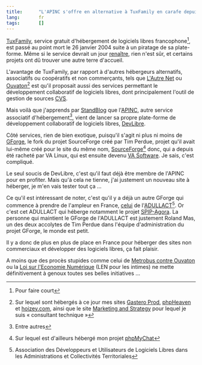 ```yaml
--- 
title:      "L'APINC s'offre en alternative à TuxFamily en carafe depuis le début de l'année" 
lang:       fr 
tags:       []
---
```





[TuxFamily](http://tuxfamily.org/), service gratuit d'hébergement de logiciels libres francophone[^t1], est passé au point mort le 26 janvier 2004 suite à un piratage de sa plate-forme. Même si le service devrait un jour [renaître](http://tuxfamily.gradator.net/), rien n'est sûr, et certains projets ont dû trouver une autre terre d'accueil.

L'avantage de TuxFamily, par rapport à d'autres hébergeurs alternatifs, associatifs ou coopératifs et non commerçants, tels que [L'Autre Net](http://lautre.net/) ou [Ouvaton](http://ouvaton.coop/)[^t2] est qu'il proposait aussi des services permettant le développement collaboratif de logiciels libres, dont principalement l'outil de gestion de sources [CVS](http://cvshome.org/).

Mais voilà que j'apprends par [StandBlog](http://standblog.org/blog/2004/04/30/93113448-JaimeMonHebergeur)  que l'[APINC](http://www.apinc.org/), autre service associatif d'hébergement[^t3], vient de lancer sa propre plate-forme de développement collaboratif de logiciels libres, [DevLibre](http://devlibre.org/).

Côté services, rien de bien exotique, puisqu'il s'agit ni plus ni moins de [GForge](http://gforge.org/), le fork du projet SourceForge créé par Tim Perdue, projet qu'il avait lui-même créé pour le site du même nom, [SourceForge](http://sourceforge.net/)[^t4] donc, qui a depuis été racheté par VA Linux, qui est ensuite devenu [VA Software](http://www.vasoftware.com/). Je sais, c'est compliqué.

Le seul soucis de DevLibre, c'est qu'il faut déjà être membre de l'APINC pour en profiter. Mais qu'à cela ne tienne, j'ai justement un nouveau site à héberger, je m'en vais tester tout ça ...

Ce qu'il est intéressant de noter, c'est qu'il y a déjà un autre GForge qui commence à prendre de l'ampleur en France, [celui](http://www.adullact.net/) de l'[ADULLACT](http://www.adullact.org/)[^t5]. Or c'est cet ADULLACT qui héberge notamment le projet [SPIP-Agora](http://www.clever-age.org/php/spip-agora/). La personne qui maintient le GForge de l'ADULLACT est justement Roland Mas, un des  deux accolytes de Tim Perdue dans l'équipe d'administration du projet GForge, le monde est petit.

Il y a donc de plus en plus de place en France pour héberger des sites non commerciaux et développer des logiciels libres, ça fait plaisir.

A moins que des procès stupides comme celui de [Metrobus contre Ouvaton](http://metrobus.ouvaton.coop/) ou la [Loi sur l'Economie Numérique](http://len.ouvaton.coop/) (LEN pour les intimes) ne mette définitivement à genoux toutes ses belles initiatives ...


[^t1]: Pour faire court

[^t2]: Sur lequel sont hébergés  à ce jour mes sites [Gastero Prod](http://gasteroprod.com/), [phpHeaven](http://phpheaven.net/) et [hoizey.com](http://hoizey.com/), ainsi que le site [Marketing and Strategy](http://www.jacqueline-oud.com/) pour lequel je suis « consultant technique »

[^t3]: Entre autres

[^t4]: Sur lequel est d'ailleurs hébergé mon projet [phpMyChat](http://phpmychat.sourceforge.net/) 

[^t5]: Association des Développeurs et Utilisateurs de Logiciels Libres dans les Administrations et Collectivités Territoriales
